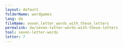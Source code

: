 ```yaml
---
layout: default
folderName: wordgames
lang: da
fileName: seven_letter_words_with_these_letters
permalink: da/seven-letter-words-with-these-letters
tool: seven-letter-words
letter: 7
---
```

